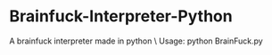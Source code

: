 # Brainfuck-Interpreter-Python
A brainfuck interpreter made in python \\
Usage: python BrainFuck.py <filename>
